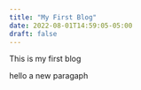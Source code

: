 ```yaml
---
title: "My First Blog"
date: 2022-08-01T14:59:05-05:00
draft: false
---
```

This is my first blog


hello a new paragaph
